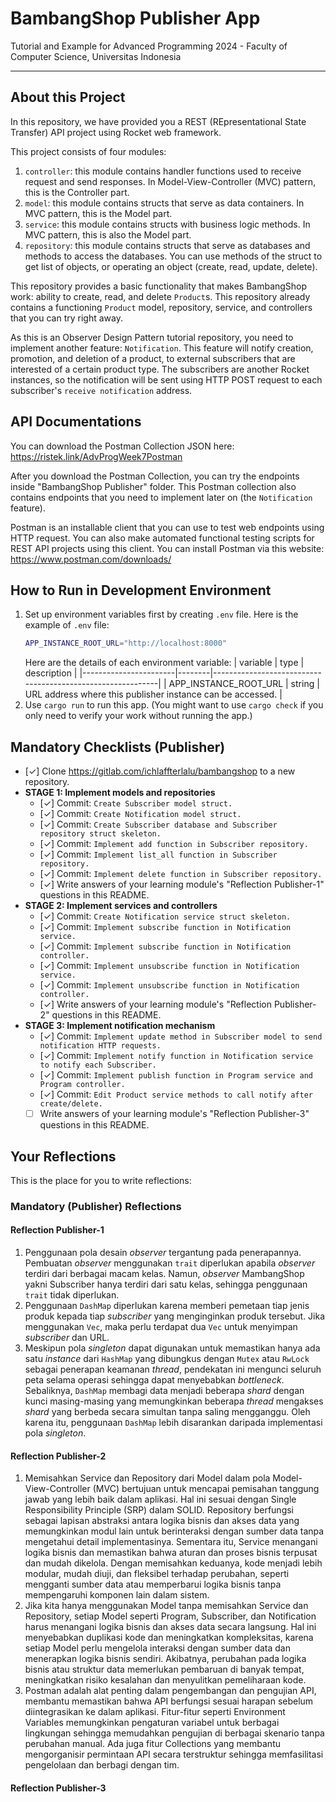 # BambangShop Publisher App
Tutorial and Example for Advanced Programming 2024 - Faculty of Computer Science, Universitas Indonesia

---

## About this Project
In this repository, we have provided you a REST (REpresentational State Transfer) API project using Rocket web framework.

This project consists of four modules:
1.  `controller`: this module contains handler functions used to receive request and send responses.
    In Model-View-Controller (MVC) pattern, this is the Controller part.
2.  `model`: this module contains structs that serve as data containers.
    In MVC pattern, this is the Model part.
3.  `service`: this module contains structs with business logic methods.
    In MVC pattern, this is also the Model part.
4.  `repository`: this module contains structs that serve as databases and methods to access the databases.
    You can use methods of the struct to get list of objects, or operating an object (create, read, update, delete).

This repository provides a basic functionality that makes BambangShop work: ability to create, read, and delete `Product`s.
This repository already contains a functioning `Product` model, repository, service, and controllers that you can try right away.

As this is an Observer Design Pattern tutorial repository, you need to implement another feature: `Notification`.
This feature will notify creation, promotion, and deletion of a product, to external subscribers that are interested of a certain product type.
The subscribers are another Rocket instances, so the notification will be sent using HTTP POST request to each subscriber's `receive notification` address.

## API Documentations

You can download the Postman Collection JSON here: https://ristek.link/AdvProgWeek7Postman

After you download the Postman Collection, you can try the endpoints inside "BambangShop Publisher" folder.
This Postman collection also contains endpoints that you need to implement later on (the `Notification` feature).

Postman is an installable client that you can use to test web endpoints using HTTP request.
You can also make automated functional testing scripts for REST API projects using this client.
You can install Postman via this website: https://www.postman.com/downloads/

## How to Run in Development Environment
1.  Set up environment variables first by creating `.env` file.
    Here is the example of `.env` file:
    ```bash
    APP_INSTANCE_ROOT_URL="http://localhost:8000"
    ```
    Here are the details of each environment variable:
    | variable              | type   | description                                                |
    |-----------------------|--------|------------------------------------------------------------|
    | APP_INSTANCE_ROOT_URL | string | URL address where this publisher instance can be accessed. |
2.  Use `cargo run` to run this app.
    (You might want to use `cargo check` if you only need to verify your work without running the app.)

## Mandatory Checklists (Publisher)
-   [✓] Clone https://gitlab.com/ichlaffterlalu/bambangshop to a new repository.
-   **STAGE 1: Implement models and repositories**
    -   [✓] Commit: `Create Subscriber model struct.`
    -   [✓] Commit: `Create Notification model struct.`
    -   [✓] Commit: `Create Subscriber database and Subscriber repository struct skeleton.`
    -   [✓] Commit: `Implement add function in Subscriber repository.`
    -   [✓] Commit: `Implement list_all function in Subscriber repository.`
    -   [✓] Commit: `Implement delete function in Subscriber repository.`
    -   [✓] Write answers of your learning module's "Reflection Publisher-1" questions in this README.
-   **STAGE 2: Implement services and controllers**
    -   [✓] Commit: `Create Notification service struct skeleton.`
    -   [✓] Commit: `Implement subscribe function in Notification service.`
    -   [✓] Commit: `Implement subscribe function in Notification controller.`
    -   [✓] Commit: `Implement unsubscribe function in Notification service.`
    -   [✓] Commit: `Implement unsubscribe function in Notification controller.`
    -   [✓] Write answers of your learning module's "Reflection Publisher-2" questions in this README.
-   **STAGE 3: Implement notification mechanism**
    -   [✓] Commit: `Implement update method in Subscriber model to send notification HTTP requests.`
    -   [✓] Commit: `Implement notify function in Notification service to notify each Subscriber.`
    -   [✓] Commit: `Implement publish function in Program service and Program controller.`
    -   [✓] Commit: `Edit Product service methods to call notify after create/delete.`
    -   [ ] Write answers of your learning module's "Reflection Publisher-3" questions in this README.

## Your Reflections
This is the place for you to write reflections:

### Mandatory (Publisher) Reflections

#### Reflection Publisher-1
1. Penggunaan pola desain *observer* tergantung pada penerapannya. Pembuatan *observer* menggunakan `trait` diperlukan apabila *observer* terdiri dari berbagai macam kelas. Namun, *observer* MambangShop yakni Subscriber hanya terdiri dari satu kelas, sehingga penggunaan `trait` tidak diperlukan.
2. Penggunaan `DashMap` diperlukan karena memberi pemetaan tiap jenis produk kepada tiap *subscriber* yang menginginkan produk tersebut. Jika menggunakan `Vec`, maka perlu terdapat dua `Vec` untuk menyimpan *subscriber* dan URL.
3. Meskipun pola *singleton* dapat digunakan untuk memastikan hanya ada satu *instance* dari `HashMap` yang dibungkus dengan `Mutex` atau `RwLock` sebagai penerapan keamanan *thread*, pendekatan ini mengunci seluruh peta selama operasi sehingga dapat menyebabkan *bottleneck*. Sebaliknya, `DashMap` membagi data menjadi beberapa *shard* dengan kunci masing-masing yang memungkinkan beberapa *thread* mengakses *shard* yang berbeda secara simultan tanpa saling mengganggu. Oleh karena itu, penggunaan `DashMap` lebih disarankan daripada implementasi pola *singleton*.

#### Reflection Publisher-2
1. ​Memisahkan Service dan Repository dari Model dalam pola Model-View-Controller (MVC) bertujuan untuk mencapai pemisahan tanggung jawab yang lebih baik dalam aplikasi. Hal ini sesuai dengan Single Responsibility Principle (SRP) dalam SOLID. Repository berfungsi sebagai lapisan abstraksi antara logika bisnis dan akses data yang memungkinkan modul lain untuk berinteraksi dengan sumber data tanpa mengetahui detail implementasinya. Sementara itu, Service menangani logika bisnis dan memastikan bahwa aturan dan proses bisnis terpusat dan mudah dikelola. Dengan memisahkan keduanya, kode menjadi lebih modular, mudah diuji, dan fleksibel terhadap perubahan, seperti mengganti sumber data atau memperbarui logika bisnis tanpa mempengaruhi komponen lain dalam sistem.
2. ​Jika kita hanya menggunakan Model tanpa memisahkan Service dan Repository, setiap Model seperti Program, Subscriber, dan Notification harus menangani logika bisnis dan akses data secara langsung. Hal ini menyebabkan duplikasi kode dan meningkatkan kompleksitas, karena setiap Model perlu mengelola interaksi dengan sumber data dan menerapkan logika bisnis sendiri. Akibatnya, perubahan pada logika bisnis atau struktur data memerlukan pembaruan di banyak tempat, meningkatkan risiko kesalahan dan menyulitkan pemeliharaan kode.
3. ​Postman adalah alat penting dalam pengembangan dan pengujian API, membantu memastikan bahwa API berfungsi sesuai harapan sebelum diintegrasikan ke dalam aplikasi. Fitur-fitur seperti Environment Variables memungkinkan pengaturan variabel untuk berbagai lingkungan sehingga memudahkan pengujian di berbagai skenario tanpa perubahan manual. Ada juga fitur Collections yang membantu mengorganisir permintaan API secara terstruktur sehingga memfasilitasi pengelolaan dan berbagi dengan tim.

#### Reflection Publisher-3
